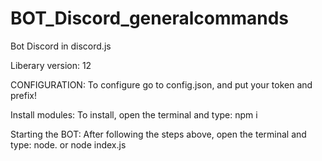 # BOT_Discord_generalcommands
Bot Discord  in discord.js

Liberary version: 12

CONFIGURATION:
To configure go to config.json, and put your token and prefix!

Install modules: 
To install, open the terminal and type: npm i


Starting the BOT:
After following the steps above, open the terminal and type: node. or node index.js


